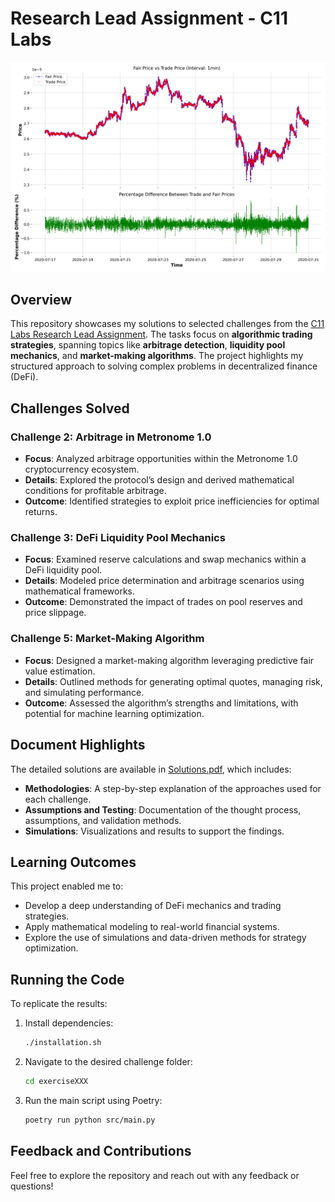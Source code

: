 # Research Lead Assignment - C11 Labs
![DeFi Research Lead](exercise5/images/fair_price_vs_trade_price.png)

## Overview
This repository showcases my solutions to selected challenges from the [C11 Labs Research Lead Assignment](Assignement.pdf). The tasks focus on **algorithmic trading strategies**, spanning topics like **arbitrage detection**, **liquidity pool mechanics**, and **market-making algorithms**. The project highlights my structured approach to solving complex problems in decentralized finance (DeFi).

## Challenges Solved

### **Challenge 2**: Arbitrage in Metronome 1.0
- **Focus**: Analyzed arbitrage opportunities within the Metronome 1.0 cryptocurrency ecosystem.
- **Details**: Explored the protocol’s design and derived mathematical conditions for profitable arbitrage.
- **Outcome**: Identified strategies to exploit price inefficiencies for optimal returns.

### **Challenge 3**: DeFi Liquidity Pool Mechanics
- **Focus**: Examined reserve calculations and swap mechanics within a DeFi liquidity pool.
- **Details**: Modeled price determination and arbitrage scenarios using mathematical frameworks.
- **Outcome**: Demonstrated the impact of trades on pool reserves and price slippage.

### **Challenge 5**: Market-Making Algorithm
- **Focus**: Designed a market-making algorithm leveraging predictive fair value estimation.
- **Details**: Outlined methods for generating optimal quotes, managing risk, and simulating performance.
- **Outcome**: Assessed the algorithm’s strengths and limitations, with potential for machine learning optimization.

## Document Highlights
The detailed solutions are available in [Solutions.pdf](Solutions.pdf), which includes:
- **Methodologies**: A step-by-step explanation of the approaches used for each challenge.
- **Assumptions and Testing**: Documentation of the thought process, assumptions, and validation methods.
- **Simulations**: Visualizations and results to support the findings.

## Learning Outcomes
This project enabled me to:
- Develop a deep understanding of DeFi mechanics and trading strategies.
- Apply mathematical modeling to real-world financial systems.
- Explore the use of simulations and data-driven methods for strategy optimization.

## Running the Code
To replicate the results:

1. Install dependencies:
   ```bash
   ./installation.sh
   ```
2. Navigate to the desired challenge folder:
   ```bash
   cd exerciseXXX
   ```
3. Run the main script using Poetry:
   ```bash
   poetry run python src/main.py
   ```

## Feedback and Contributions
Feel free to explore the repository and reach out with any feedback or questions!

